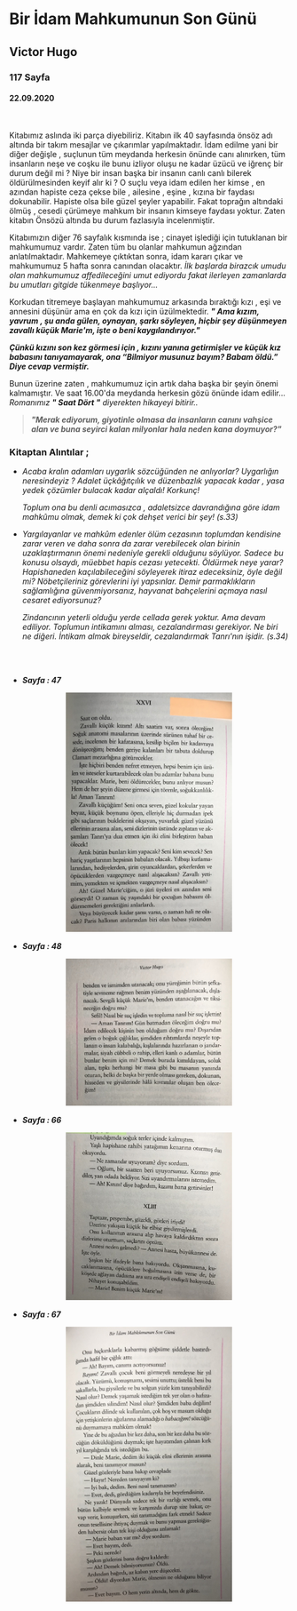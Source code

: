 # Bir İdam Mahkumunun Son Günü 
## Victor Hugo
### 117 Sayfa
#### 22.09.2020

<br> 

 Kitabımız aslında iki parça diyebiliriz. Kitabın ilk 40 sayfasında önsöz adı altında bir takım mesajlar ve çıkarımlar yapılmaktadır. İdam edilme yani bir diğer değişle , suçlunun tüm meydanda herkesin önünde canı alınırken, tüm insanların neşe ve coşku ile bunu izliyor oluşu ne kadar üzücü ve iğrenç bir durum değil mi ? Niye bir insan başka bir insanın canlı canlı bilerek öldürülmesinden keyif alır ki ? O suçlu veya idam edilen her kimse , en azından hapiste ceza çekse bile , ailesine , eşine , kızına bir faydası 
dokunabilir. Hapiste olsa bile güzel şeyler yapabilir. Fakat toprağın altındaki ölmüş , cesedi çürümeye mahkum bir insanın kimseye faydası yoktur. Zaten kitabın Önsözü altında bu durum fazlasıyla incelenmiştir.

 Kitabımızın diğer 76 sayfalık kısmında ise ; cinayet işlediği için tutuklanan bir mahkumumuz vardır. Zaten tüm bu olanlar mahkumun ağzından anlatılmaktadır. Mahkemeye çıktıktan sonra, idam kararı çıkar ve mahkumumuz 5 hafta sonra canından olacaktır. *İlk başlarda birazcık umudu olan mahkumumuz affedileceğini umut ediyordu fakat ilerleyen zamanlarda bu umutları gitgide tükenmeye başlıyor...*

 Korkudan titremeye başlayan mahkumumuz arkasında bıraktığı kızı , eşi ve annesini düşünür ama en çok da kızı için üzülmektedir. ***" Ama kızım, yavrum , şu anda gülen, oynayan, şarkı söyleyen, hiçbir şey düşünmeyen zavallı küçük Marie'm, işte o beni kaygılandırıyor."***

***Çünkü kızını son kez görmesi için , kızını yanına getirmişler ve küçük kız babasını tanıyamayarak, ona  “Bilmiyor musunuz bayım? Babam öldü.” Diye cevap vermiştir.***

Bunun üzerine zaten , mahkumumuz için artık daha başka bir şeyin önemi kalmamıştır. Ve saat 16.00'da meydanda herkesin gözü
önünde idam edilir...
*Romanımız **" Saat Dört "** diyerekten hikayeyi bitirir..*

> ***"Merak ediyorum, giyotinle olmasa da insanların canını vahşice alan ve buna seyirci kalan milyonlar hala neden kana doymuyor?"***


### Kitaptan Alıntılar ;
- *Acaba kralın adamları uygarlık sözcüğünden ne anlıyorlar? Uygarlığın neresindeyiz ? Adalet üçkâğıtçılık ve düzenbazlık yapacak kadar , yasa yedek çözümler bulacak kadar alçaldı! Korkunç!*

    *Toplum ona bu denli acımasızca , adaletsizce davrandığına göre idam mahkûmu olmak, demek ki çok dehşet verici bir şey! (s.33)*

- *Yargılayanlar ve mahkûm edenler ölüm cezasının toplumdan kendisine zarar veren ve daha sonra da zarar verebilecek olan birinin uzaklaştırmanın önemi nedeniyle gerekli olduğunu söylüyor. Sadece bu konusu olsaydı, müebbet hapis cezası yetecekti. Öldürmek neye yarar? Hapishaneden kaçılabileceğini söyleyerek itiraz edeceksiniz, öyle değil mi? Nöbetçileriniz görevlerini iyi yapsınlar. Demir parmaklıkların sağlamlığına güvenmiyorsanız, hayvanat bahçelerini açmaya nasıl cesaret ediyorsunuz?*
  
    *Zindancının yeterli olduğu yerde cellada gerek yoktur. Ama devam ediliyor. Toplumun intikamını alması, cezalandırması gerekiyor. Ne biri ne diğeri. İntikam almak bireyseldir, cezalandırmak Tanrı'nın işidir. (s.34)*

<br><br>


- ***Sayfa : 47***
<p align="center" >
    <img src="images/../../images/18_Bir_İdam_Mahkumunun_Son_Günü/1_IMG_1805.jpg" width="300" target="_blank">
</p>

- ***Sayfa : 48***
<p align="center" >
    <img src="images/../../images/18_Bir_İdam_Mahkumunun_Son_Günü/2_IMG_1809.jpg" width="300" target="_blank">
</p>

- ***Sayfa : 66***
<p align="center" >
    <img src="images/../../images/18_Bir_İdam_Mahkumunun_Son_Günü/3_IMG_1810.jpg" width="300" target="_blank">
</p>

- ***Sayfa : 67***
<p align="center" >
    <img src="images/../../images/18_Bir_İdam_Mahkumunun_Son_Günü/5_IMG_1812.jpg" width="300" target="_blank">
</p>